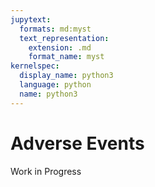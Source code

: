 ```yaml
---
jupytext:
  formats: md:myst
  text_representation:
    extension: .md
    format_name: myst
kernelspec:
  display_name: python3
  language: python
  name: python3
---
```


# Adverse Events

Work in Progress